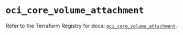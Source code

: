 # `oci_core_volume_attachment`

Refer to the Terraform Registry for docs: [`oci_core_volume_attachment`](https://registry.terraform.io/providers/oracle/oci/6.18.0/docs/resources/core_volume_attachment).
